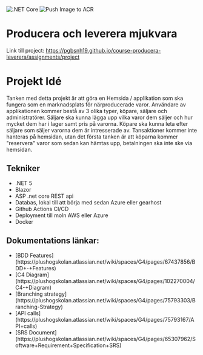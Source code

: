 ![.NET Core](https://github.com/PGBSNH19/project-group-4-1/workflows/.NET%20Core/badge.svg?branch=main)
![Push Image to ACR](https://github.com/PGBSNH19/project-group-4-1/workflows/Push%20Image%20to%20ACR/badge.svg)
# Producera och leverera mjukvara

Link till project: <https://pgbsnh19.github.io/course-producera-leverera/assignments/project>


<h1>Projekt Idé </h1>

Tanken med detta projekt är att göra en Hemsida / applikation som ska fungera som en marknadsplats för närproducerade varor. Användare av applikationen kommer bestå av 3 olika typer, köpare, säljare och administratörer. Säljare ska kunna lägga upp vilka varor dem säljer och hur mycket dem har i lager samt pris på varorna. Köpare ska kunna leta efter säljare som säljer varorna dem är intresserade av. Tansaktioner kommer inte hanteras på hemsidan, utan det första tanken är att köparna kommer "reservera" varor som sedan kan hämtas upp, betalningen ska inte ske via hemsidan. 

<h2>Tekniker</h2>
<ul>
  <li>.NET 5 </li>
  <li>Blazor</li>
<li>ASP .net core REST api</li>
<li>Databas, lokal till att börja med sedan Azure eller gearhost</li>
<li>Github Actions CI/CD</li>
<li>Deployment till moln AWS eller Azure</li>
<li>Docker</li>
</ul>

<h2>Dokumentations länkar:</h2>
<ul>
<li>[BDD Features](https://plushogskolan.atlassian.net/wiki/spaces/G4/pages/67437856/BDD+-+Features)</li>
<li>[C4 Diagram](https://plushogskolan.atlassian.net/wiki/spaces/G4/pages/102270004/C4-+Diagram)</li>
<li>[Branching strategy](https://plushogskolan.atlassian.net/wiki/spaces/G4/pages/75793303/Branching-Strategy)</li>
<li>[API calls](https://plushogskolan.atlassian.net/wiki/spaces/G4/pages/75793167/API+calls)</li>
  <li>[SRS Document](https://plushogskolan.atlassian.net/wiki/spaces/G4/pages/65307962/Software+Requirement+Specification+SRS)</li>
</ul>

